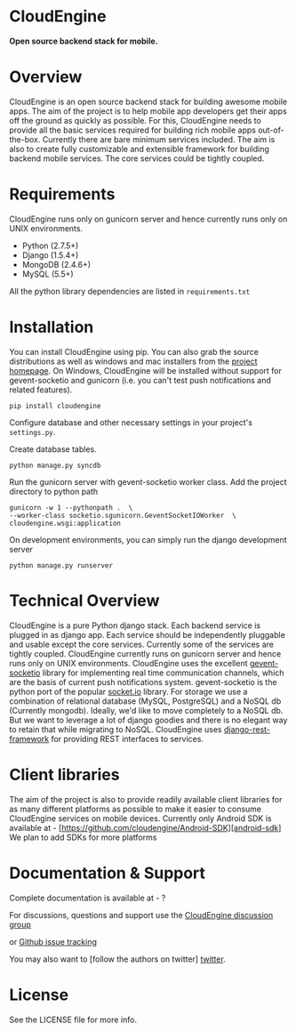 CloudEngine
===========

**Open source backend stack for mobile.**


Overview
=========

CloudEngine is an open source backend stack for building awesome mobile apps.
The aim of the project is to help mobile app developers get their apps off the ground
as quickly as possible. For this, CloudEngine needs to provide all the basic services
required for building rich mobile apps out-of-the-box. Currently there are bare minimum
services included. The aim is also to create fully customizable and extensible framework for
building backend mobile services. The core services could be tightly coupled.


Requirements
=============
CloudEngine runs only on gunicorn server and hence currently runs only
on UNIX environments.

* Python (2.7.5+)
* Django (1.5.4+)
* MongoDB (2.4.6+)
* MySQL (5.5+)

All the python library dependencies are listed in `requirements.txt`

Installation
===============

You can install CloudEngine using pip. You can also grab the source distributions as well as windows and mac installers from the 
[project homepage][projectpage]. On Windows, CloudEngine will be installed without support for gevent-socketio 
and gunicorn (i.e. you can't test push notifications and related features).

	pip install cloudengine	


Configure database and other necessary 
settings in your project's `settings.py`. 

Create database tables.

	python manage.py syncdb
	
Run the gunicorn server with gevent-socketio worker class. Add the project directory 
to python path

	gunicorn -w 1 --pythonpath .  \
	--worker-class socketio.sgunicorn.GeventSocketIOWorker  \
	cloudengine.wsgi:application
	
On development environments, you can simply run the django development server

	python manage.py runserver
	

Technical Overview
====================

CloudEngine is a pure Python django stack. Each backend service is plugged in as django
app. Each service should be independently pluggable and usable except the core services. 
Currently some of the services are tightly coupled. CloudEngine currently runs on gunicorn
server and hence runs only on UNIX environments. CloudEngine uses the excellent
[gevent-socketio][gevent-socketio] library for implementing real time communication
channels, which are the basis of current push notifications system. 
gevent-socketio is the python port of the popular [socket.io][socket.io] library. 
For storage we use a combination of relational database (MySQL, PostgreSQL) and a
NoSQL db (Currently mongodb). Ideally, we'd like to move completely to a NoSQL db.
But we want to leverage a lot of django goodies and there is no elegant way to retain 
that while migrating to NoSQL. CloudEngine uses [django-rest-framework][django-rest] for providing
REST interfaces to services.


Client libraries
==================

The aim of the project is also to provide readily available client libraries for 
as many different platforms as possible to make it easier to consume CloudEngine
services on mobile devices.
Currently only Android SDK is available at -  [https://github.com/cloudengine/Android-SDK][android-sdk]
We plan to add SDKs for more platforms 


Documentation & Support
========================

Complete documentation is available at - ?

For discussions, questions and support use the [CloudEngine discussion group][group]

or [Github issue tracking][issue-tracker]

You may also want to [follow the authors on twitter] [twitter]. 



License
========
See the LICENSE file for more info.



[twitter]: https://twitter.com/thecloudengine
[group]: https://groups.google.com/forum/#!forum/cloudengine-dev
[gevent-socketio]: https://github.com/abourget/gevent-socketio
[socket.io]: http://socket.io
[issue-tracker]: https://github.com/cloudengine/CloudEngine/issues
[android-sdk]: https://github.com/cloudengine/Android-SDK
[django-rest]: https://github.com/tomchristie/django-rest-framework
[projectpage]: http://getcloudengine.com

